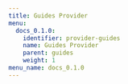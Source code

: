 ```yaml
---
title: Guides Provider
menu:
  docs_0.1.0:
    identifier: provider-guides
    name: Guides Provider
    parent: guides
    weight: 1
menu_name: docs_0.1.0
---
```

